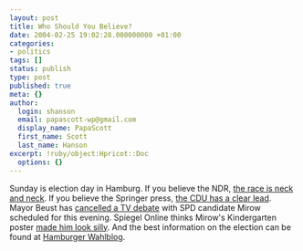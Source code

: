 ```yaml
---
layout: post
title: Who Should You Believe?
date: 2004-02-25 19:02:28.000000000 +01:00
categories:
- politics
tags: []
status: publish
type: post
published: true
meta: {}
author:
  login: shanson
  email: papascott-wp@gmail.com
  display_name: PapaScott
  first_name: Scott
  last_name: Hanson
excerpt: !ruby/object:Hpricot::Doc
  options: {}
---
```

<p>Sunday is election day in Hamburg. If you believe the NDR, <a title="NDR Online: Infratest dimap Umfrage vom 18.02.2004 - Kopf-an-Kopf-Rennen zwischen CDU und Rot-Grün" href="http://www.ndr.de/ndr/regional/hh/wahl/umfrage/20040218/index.html">the race is neck and neck</a>. If you believe the Springer press, <a title="Umfrage: CDU legt zu, SPD verliert" href="http://www.abendblatt.de/daten/2004/02/21/264972.html">the CDU has a clear lead</a>. Mayor Beust has <a title="NDR Online: Bürgerschaftswahl Hamburg 2004 - Kreuzverhör statt TV-Duell: Von Beust gegen Mirow" href="http://www.ndr.de/ndr/regional/hh/wahl/20040223/beust_absage.html">cancelled a TV debate</a> with SPD candidate Mirow scheduled for this evening. Spiegel Online thinks Mirow's Kindergarten poster <a title="Hamburgs Bürgermeisteranwärter Mirow: Lehrling ohne Zauber - Politik - SPIEGEL ONLINE" href="http://www.spiegel.de/politik/deutschland/0,1518,286799,00.html">made him look silly</a>. And the best information on the election can be found at <a title="Wahl in Hamburg - Hamburger Wahlblog" href="http://interferno.org/wahlinhamburg/">Hamburger Wahlblog</a>.</p>
